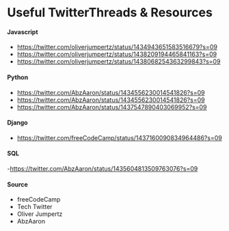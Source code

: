 # Useful TwitterThreads & Resources
#### Javascript 
- https://twitter.com/oliverjumpertz/status/1434943651583516679?s=09
- https://twitter.com/oliverjumpertz/status/1438209194465841163?s=09
- https://twitter.com/oliverjumpertz/status/1438068254363299843?s=09


#### Python
- https://twitter.com/AbzAaron/status/1434556230014541826?s=09
- https://twitter.com/AbzAaron/status/1434556230014541826?s=09
- https://twitter.com/AbzAaron/status/1437547890403069952?s=09


#### Django
- https://twitter.com/freeCodeCamp/status/1437160090834964486?s=09


#### SQL
-https://twitter.com/AbzAaron/status/1435604813509763076?s=09



#### Source
- freeCodeCamp
- Tech Twitter
- Oliver Jumpertz
- AbzAaron

